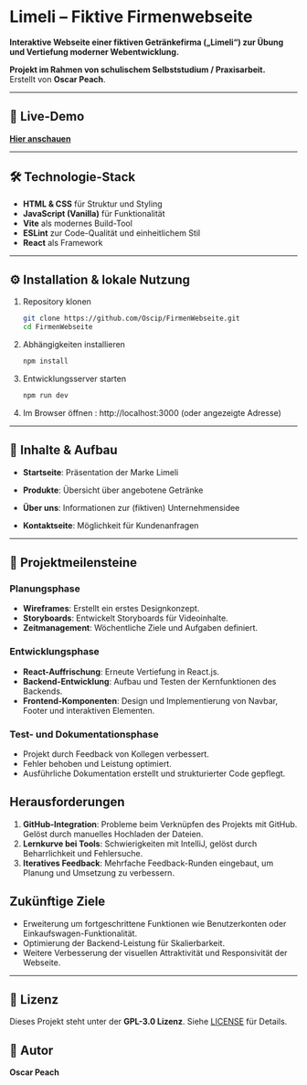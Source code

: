 # Limeli – Fiktive Firmenwebseite

**Interaktive Webseite einer fiktiven Getränkefirma („Limeli“) zur Übung und Vertiefung moderner Webentwicklung.**  

**Projekt im Rahmen von schulischem Selbststudium / Praxisarbeit.**  
Erstellt von **Oscar Peach**.

---

## 🚀 Live-Demo  
[**Hier anschauen**](https://oscip.github.io/FirmenWebseite/)

---

## 🛠️ Technologie-Stack

- **HTML & CSS** für Struktur und Styling  
- **JavaScript (Vanilla)** für Funktionalität  
- **Vite** als modernes Build-Tool  
- **ESLint** zur Code-Qualität und einheitlichem Stil
- **React** als Framework

---

## ⚙️ Installation & lokale Nutzung

1. Repository klonen  
   ```bash
   git clone https://github.com/Oscip/FirmenWebseite.git
   cd FirmenWebseite
2. Abhängigkeiten installieren
   ```bash
   npm install
3. Entwicklungsserver starten
   ```bash
   npm run dev
4. Im Browser öffnen : http://localhost:3000 (oder angezeigte Adresse)

---

## 📖 Inhalte & Aufbau

- **Startseite**: Präsentation der Marke Limeli

- **Produkte**: Übersicht über angebotene Getränke

- **Über uns**: Informationen zur (fiktiven) Unternehmensidee

- **Kontaktseite**: Möglichkeit für Kundenanfragen

---

## 🎯 Projektmeilensteine

### Planungsphase
- **Wireframes**: Erstellt ein erstes Designkonzept.
- **Storyboards**: Entwickelt Storyboards für Videoinhalte.
- **Zeitmanagement**: Wöchentliche Ziele und Aufgaben definiert.

### Entwicklungsphase
- **React-Auffrischung**: Erneute Vertiefung in React.js.
- **Backend-Entwicklung**: Aufbau und Testen der Kernfunktionen des Backends.
- **Frontend-Komponenten**: Design und Implementierung von Navbar, Footer und interaktiven Elementen.

### Test- und Dokumentationsphase
- Projekt durch Feedback von Kollegen verbessert.
- Fehler behoben und Leistung optimiert.
- Ausführliche Dokumentation erstellt und strukturierter Code gepflegt.

## Herausforderungen

1. **GitHub-Integration**: Probleme beim Verknüpfen des Projekts mit GitHub. Gelöst durch manuelles Hochladen der Dateien.
2. **Lernkurve bei Tools**: Schwierigkeiten mit IntelliJ, gelöst durch Beharrlichkeit und Fehlersuche.
3. **Iteratives Feedback**: Mehrfache Feedback-Runden eingebaut, um Planung und Umsetzung zu verbessern.

## Zukünftige Ziele

- Erweiterung um fortgeschrittene Funktionen wie Benutzerkonten oder Einkaufswagen-Funktionalität.
- Optimierung der Backend-Leistung für Skalierbarkeit.
- Weitere Verbesserung der visuellen Attraktivität und Responsivität der Webseite.

---

## 📄 Lizenz
Dieses Projekt steht unter der **GPL-3.0 Lizenz**.
Siehe [LICENSE](./LICENSE) für Details.

## 👥 Autor
**Oscar Peach**
